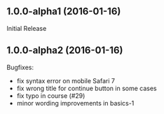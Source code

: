 ## 1.0.0-alpha1 (2016-01-16)

Initial Release

## 1.0.0-alpha2 (2016-01-16)

Bugfixes:

  - fix syntax error on mobile Safari 7
  - fix wrong title for continue button in some cases
  - fix typo in course (#29)
  - minor wording improvements in basics-1

